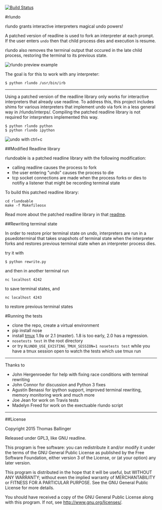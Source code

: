 [![Build Status](https://travis-ci.org/thomasballinger/rlundo.svg?branch=master)](https://travis-ci.org/thomasballinger/rlundo)

#rlundo

rlundo grants interactive interpreters magical undo powers!

A patched version of readline is used to fork an interpreter
at each prompt. If the user enters `undo` then that child process dies
and execution is resume.

rlundo also removes the terminal output that occured in the late child
process, restoring the terminal to its previous state.

![rlundo preview example](http://ballingt.com/assets/rlundopreview.gif)

The goal is for this to work with any interpreter:

    $ python rlundo /usr/bin/irb

---

Using a patched version of the readline library only works for interactive
interpreters that already use readline. To address this, this project
includes shims for various interpreters that implement undo via fork in a
less general way in /rlundo/interps/. Compiling the patched readline library
is not required for interpreters implemented this way.

    $ python rlundo python
    $ python rlundo ipython

![undo with ctrl+c](http://ballingt.com/assets/undoable_ipython.gif)

##Modified Readline library

rlundoable is a patched readline library with the following modification:
* calling readline causes the process to fork
* the user entering "undo" causes the process to die
* tcp socket connections are made when the process forks or dies to notifiy
  a listener that might be recording terminal state

To build this patched readline library:

    cd rlundoable
    make -f Makefileosx

Read more about the patched readline library in that [readme](rlundoable/readme.md).

##Rewriting terminal state

In order to restore prior terminal state on undo, interpreters are run
in a psuedoterminal that takes snapshots of terminal state when the
interpreter forks and restores previous terminal state when an interpreter
process dies.

try it with

    $ python rewrite.py

and then in another terminal run

    nc localhost 4242

to save terminal states, and

    nc localhost 4243

to restore previous terminal states


#Running the tests

* clone the repo, create a virtual environment
* pip install nose
* install [tmux](https://github.com/tmux/tmux) 1.9a or 2.1 (master). 1.8 is
  too early, 2.0 has a regression.
* `nosetests test` in the root directory
* or try `RLUNDO_USE_EXISTING_TMUX_SESSION=1 nosetests test` while you have a tmux
  session open to watch the tests which use tmux run


---

Thanks to

* John Hergenroeder for help with fixing race conditions with terminal
  rewriting
* John Connor for discussion and Python 3 fixes
* Agustín Benassi for ipython support, improved terminal rewriting, memory
  monitoring work and much more
* Joe Jean for work on Travis tests
* Madelyn Freed for work on the exectuable rlundo script

---

##License

Copyright 2015 Thomas Ballinger

Released under GPL3, like GNU readline.

This program is free software: you can redistribute it and/or modify
it under the terms of the GNU General Public License as published by
the Free Software Foundation, either version 3 of the License, or
(at your option) any later version.

This program is distributed in the hope that it will be useful,
but WITHOUT ANY WARRANTY; without even the implied warranty of
MERCHANTABILITY or FITNESS FOR A PARTICULAR PURPOSE.  See the
GNU General Public License for more details.

You should have received a copy of the GNU General Public License
along with this program.  If not, see <http://www.gnu.org/licenses/>.
